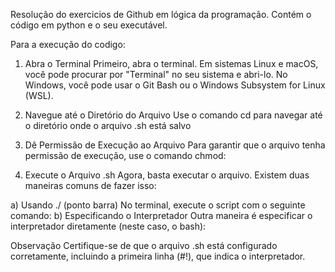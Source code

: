 Resolução do exercicios de Github em lógica da programação.
Contém o código em python e o seu executável. 

Para a execução do codigo:
1. Abra o Terminal
Primeiro, abra o terminal. Em sistemas Linux e macOS, você pode procurar por "Terminal" no seu sistema e abri-lo. No Windows, você pode usar o Git Bash ou o Windows Subsystem for Linux (WSL).

2. Navegue até o Diretório do Arquivo
Use o comando cd para navegar até o diretório onde o arquivo .sh está salvo

3. Dê Permissão de Execução ao Arquivo
Para garantir que o arquivo tenha permissão de execução, use o comando chmod:

4. Execute o Arquivo .sh
Agora, basta executar o arquivo. Existem duas maneiras comuns de fazer isso:

a) Usando ./ (ponto barra)
No terminal, execute o script com o seguinte comando:
b) Especificando o Interpretador
Outra maneira é especificar o interpretador diretamente (neste caso, o bash):

Observação
Certifique-se de que o arquivo .sh está configurado corretamente, incluindo a primeira linha (#!), que indica o interpretador. 
